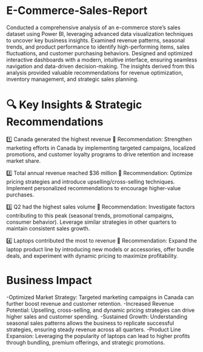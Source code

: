 # E-Commerce-Sales-Report
Conducted a comprehensive analysis of an e-commerce store’s sales dataset using Power BI, leveraging advanced data visualization techniques to uncover key business insights. Examined revenue patterns, seasonal trends, and product performance to identify high-performing items, sales fluctuations, and customer purchasing behaviors. Designed and optimized interactive dashboards with a modern, intuitive interface, ensuring seamless navigation and data-driven decision-making. The insights derived from this analysis provided valuable recommendations for revenue optimization, inventory management, and strategic sales planning.
# 🔍 Key Insights & Strategic Recommendations
1️⃣ Canada generated the highest revenue
📌 Recommendation: Strengthen marketing efforts in Canada by implementing targeted campaigns, localized promotions, and customer loyalty programs to drive retention and increase market share.

2️⃣ Total annual revenue reached $36 million
📌 Recommendation: Optimize pricing strategies and introduce upselling/cross-selling techniques. Implement personalized recommendations to encourage higher-value purchases.

3️⃣ Q2 had the highest sales volume
📌 Recommendation: Investigate factors contributing to this peak (seasonal trends, promotional campaigns, consumer behavior). Leverage similar strategies in other quarters to maintain consistent sales growth.

4️⃣ Laptops contributed the most to revenue
📌 Recommendation: Expand the laptop product line by introducing new models or accessories, offer bundle deals, and experiment with dynamic pricing to maximize profitability.

# Business Impact
-Optimized Market Strategy: Targeted marketing campaigns in Canada can further boost revenue and customer retention.
-Increased Revenue Potential: Upselling, cross-selling, and dynamic pricing strategies can drive higher sales and customer spending.
-Sustained Growth: Understanding seasonal sales patterns allows the business to replicate successful strategies, ensuring steady revenue across all quarters.
-Product Line Expansion: Leveraging the popularity of laptops can lead to higher profits through bundling, premium offerings, and strategic promotions.
